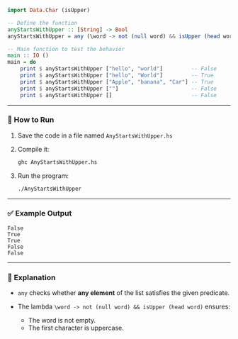 ```haskell
import Data.Char (isUpper)

-- Define the function
anyStartsWithUpper :: [String] -> Bool
anyStartsWithUpper = any (\word -> not (null word) && isUpper (head word))

-- Main function to test the behavior
main :: IO ()
main = do
    print $ anyStartsWithUpper ["hello", "world"]         -- False
    print $ anyStartsWithUpper ["hello", "World"]         -- True
    print $ anyStartsWithUpper ["Apple", "banana", "Car"] -- True
    print $ anyStartsWithUpper [""]                       -- False
    print $ anyStartsWithUpper []                         -- False
```

---

### 🔧 How to Run

1. Save the code in a file named `AnyStartsWithUpper.hs`
2. Compile it:

   ```bash
   ghc AnyStartsWithUpper.hs
   ```
3. Run the program:

   ```bash
   ./AnyStartsWithUpper
   ```

---

### ✅ Example Output

```
False
True
True
False
False
```

---

### 🧠 Explanation

* `any` checks whether **any element** of the list satisfies the given predicate.
* The lambda `\word -> not (null word) && isUpper (head word)` ensures:

  * The word is not empty.
  * The first character is uppercase.
